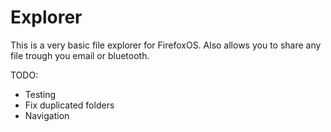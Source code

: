 Explorer
========

This is a very basic file explorer for FirefoxOS. Also allows you to share any file trough you email or bluetooth.

TODO:

- Testing
- Fix duplicated folders
- Navigation